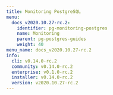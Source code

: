 ```yaml
---
title: Monitoring PostgreSQL
menu:
  docs_v2020.10.27-rc.2:
    identifier: pg-monitoring-postgres
    name: Monitoring
    parent: pg-postgres-guides
    weight: 40
menu_name: docs_v2020.10.27-rc.2
info:
  cli: v0.14.0-rc.2
  community: v0.14.0-rc.2
  enterprise: v0.1.0-rc.2
  installer: v0.14.0-rc.2
  version: v2020.10.27-rc.2
---
```


